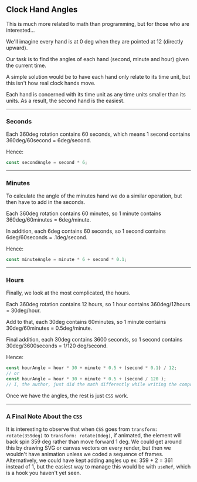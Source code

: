 ## Clock Hand Angles

This is much more related to math than programming, but for those who are interested...

We'll imagine every hand is at 0 deg when they are pointed at 12 (directly upward).

Our task is to find the angles of each hand (second, minute and hour) given the current time.

A simple solution would be to have each hand only relate to its time unit, but this isn't how real clock hands move.

Each hand is concerned with its time unit as any time units smaller than its units.  As a result, the second hand is the easiest.

---

### Seconds

Each 360deg rotation contains 60 seconds, which means 1 second contains 360deg/60second = 6deg/second.

Hence:
```js
const secondAngle = second * 6;
```

---

### Minutes

To calculate the angle of the minutes hand we do a similar operation, but then have to add in the seconds.

Each 360deg rotation contains 60 minutes, so 1 minute contains 360deg/60minutes = 6deg/minute.

In addition, each 6deg contains 60 seconds, so 1 second contains 6deg/60seconds = .1deg/second.

Hence:
```js
const minuteAngle = minute * 6 + second * 0.1;
```

---

### Hours

Finally, we look at the most complicated, the hours.

Each 360deg rotation contains 12 hours, so 1 hour contains 360deg/12hours = 30deg/hour.

Add to that, each 30deg contains 60minutes, so 1 minute contains 30deg/60minutes = 0.5deg/minute.

Final addition, each 30deg contains 3600 seconds, so 1 second contains 30deg/3600seconds = 1/120 deg/second.

Hence:
```js
const hourAngle = hour * 30 + minute * 0.5 + (second * 0.1) / 12;
// or
const hourAngle = hour * 30 + minute * 0.5 + (second / 120 );
// I, the author, just did the math differently while writing the component.
```

Once we have the angles, the rest is just `CSS` work.

---

### A Final Note About the `CSS`

It is interesting to observe that when `CSS` goes from `transform: rotate(359deg)` to `transform: rotate(0deg)`, if animated, the element will back spin 359 deg rather than move forward 1 deg. We could get around this by drawing SVG or canvas vectors on every render, but then we wouldn't have animation unless we coded a sequence of frames. Alternatively, we could have kept adding angles up ex: 359 + 2 = 361 instead of 1, but the easiest way to manage this would be with `useRef`, which is a hook you haven't yet seen.